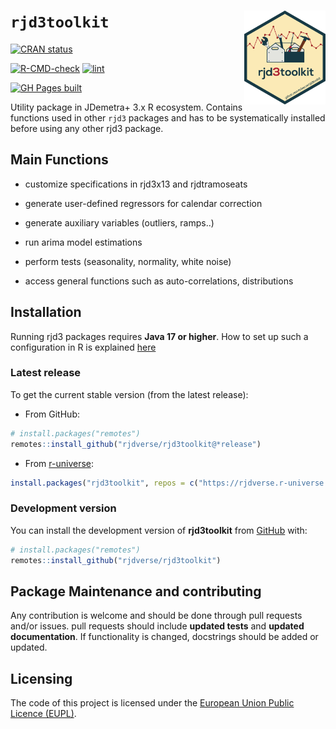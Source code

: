 
<!-- README.md is generated from README.Rmd. Please edit that file -->

# `rjd3toolkit` <a href="https://rjdverse.github.io/rjd3toolkit/"><img src="man/figures/logo.png" align="right" height="150" style="float:right; height:150px;"/></a>

<!-- badges: start -->

[![CRAN
status](https://www.r-pkg.org/badges/version/rjd3toolkit)](https://CRAN.R-project.org/package=rjd3toolkit)

[![R-CMD-check](https://github.com/rjdverse/rjd3toolkit/actions/workflows/R-CMD-check.yaml/badge.svg)](https://github.com/rjdverse/rjd3toolkit/actions/workflows/R-CMD-check.yaml)
[![lint](https://github.com/rjdverse/rjd3toolkit/actions/workflows/lint.yaml/badge.svg)](https://github.com/rjdverse/rjd3toolkit/actions/workflows/lint.yaml)

[![GH Pages
built](https://github.com/rjdverse/rjd3toolkit/actions/workflows/pkgdown.yaml/badge.svg)](https://github.com/rjdverse/rjd3toolkit/actions/workflows/pkgdown.yaml)
<!-- badges: end -->

Utility package in JDemetra+ 3.x R ecosystem. Contains functions used in
other `rjd3` packages and has to be systematically installed before
using any other rjd3 package.

## Main Functions

- customize specifications in rjd3x13 and rjdtramoseats

- generate user-defined regressors for calendar correction

- generate auxiliary variables (outliers, ramps..)

- run arima model estimations

- perform tests (seasonality, normality, white noise)

- access general functions such as auto-correlations, distributions

## Installation

Running rjd3 packages requires **Java 17 or higher**. How to set up such
a configuration in R is explained
[here](https://jdemetra-new-documentation.netlify.app/#Rconfig)

### Latest release

To get the current stable version (from the latest release):

- From GitHub:

``` r
# install.packages("remotes")
remotes::install_github("rjdverse/rjd3toolkit@*release")
```

- From [r-universe](https://rjdverse.r-universe.dev/rjd3toolkit):

``` r
install.packages("rjd3toolkit", repos = c("https://rjdverse.r-universe.dev", "https://cloud.r-project.org"))
```

### Development version

You can install the development version of **rjd3toolkit** from
[GitHub](https://github.com/) with:

``` r
# install.packages("remotes")
remotes::install_github("rjdverse/rjd3toolkit")
```

## Package Maintenance and contributing

Any contribution is welcome and should be done through pull requests
and/or issues. pull requests should include **updated tests** and
**updated documentation**. If functionality is changed, docstrings
should be added or updated.

## Licensing

The code of this project is licensed under the [European Union Public
Licence
(EUPL)](https://joinup.ec.europa.eu/collection/eupl/eupl-text-eupl-12).
